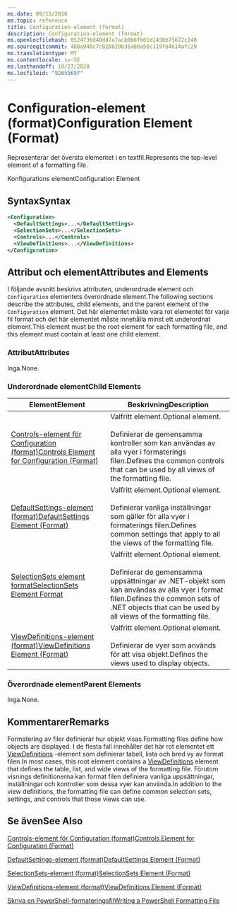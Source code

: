 ```yaml
---
ms.date: 09/13/2016
ms.topic: reference
title: Configuration-element (format)
description: Configuration-element (format)
ms.openlocfilehash: 0524736d40dd7a7acb0b6fb61d1438b75672c240
ms.sourcegitcommit: 488a940c7c828820b36a6ba56c119f64614afc29
ms.translationtype: MT
ms.contentlocale: sv-SE
ms.lasthandoff: 10/27/2020
ms.locfileid: "92655697"
---
```

# <a name="configuration-element-format"></a><span data-ttu-id="d4e00-103">Configuration-element (format)</span><span class="sxs-lookup"><span data-stu-id="d4e00-103">Configuration Element (Format)</span></span>

<span data-ttu-id="d4e00-104">Representerar det översta elementet i en textfil.</span><span class="sxs-lookup"><span data-stu-id="d4e00-104">Represents the top-level element of a formatting file.</span></span>

<span data-ttu-id="d4e00-105">Konfigurations element</span><span class="sxs-lookup"><span data-stu-id="d4e00-105">Configuration Element</span></span>

## <a name="syntax"></a><span data-ttu-id="d4e00-106">Syntax</span><span class="sxs-lookup"><span data-stu-id="d4e00-106">Syntax</span></span>

```xml
<Configuration>
  <DefaultSettings>...</DefaultSettings>
  <SelectionSets>...</SelectionSets>
  <Controls>...</Controls>
  <ViewDefinitions>...</ViewDefinitions>
</Configuration>

```

## <a name="attributes-and-elements"></a><span data-ttu-id="d4e00-107">Attribut och element</span><span class="sxs-lookup"><span data-stu-id="d4e00-107">Attributes and Elements</span></span>

<span data-ttu-id="d4e00-108">I följande avsnitt beskrivs attributen, underordnade element och `Configuration` elementets överordnade element.</span><span class="sxs-lookup"><span data-stu-id="d4e00-108">The following sections describe the attributes, child elements, and the parent element of the `Configuration` element.</span></span> <span data-ttu-id="d4e00-109">Det här elementet måste vara rot elementet för varje fil format och det här elementet måste innehålla minst ett underordnat element.</span><span class="sxs-lookup"><span data-stu-id="d4e00-109">This element must be the root element for each formatting file, and this element must contain at least one child element.</span></span>

### <a name="attributes"></a><span data-ttu-id="d4e00-110">Attribut</span><span class="sxs-lookup"><span data-stu-id="d4e00-110">Attributes</span></span>

<span data-ttu-id="d4e00-111">Inga.</span><span class="sxs-lookup"><span data-stu-id="d4e00-111">None.</span></span>

### <a name="child-elements"></a><span data-ttu-id="d4e00-112">Underordnade element</span><span class="sxs-lookup"><span data-stu-id="d4e00-112">Child Elements</span></span>

|<span data-ttu-id="d4e00-113">Element</span><span class="sxs-lookup"><span data-stu-id="d4e00-113">Element</span></span>|<span data-ttu-id="d4e00-114">Beskrivning</span><span class="sxs-lookup"><span data-stu-id="d4e00-114">Description</span></span>|
|-------------|-----------------|
|[<span data-ttu-id="d4e00-115">Controls-element för Configuration (format)</span><span class="sxs-lookup"><span data-stu-id="d4e00-115">Controls Element for Configuration (Format)</span></span>](./controls-element-for-configuration-format.md)|<span data-ttu-id="d4e00-116">Valfritt element.</span><span class="sxs-lookup"><span data-stu-id="d4e00-116">Optional element.</span></span><br /><br /> <span data-ttu-id="d4e00-117">Definierar de gemensamma kontroller som kan användas av alla vyer i formaterings filen.</span><span class="sxs-lookup"><span data-stu-id="d4e00-117">Defines the common controls that can be used by all views of the formatting file.</span></span>|
|[<span data-ttu-id="d4e00-118">DefaultSettings-element (format)</span><span class="sxs-lookup"><span data-stu-id="d4e00-118">DefaultSettings Element (Format)</span></span>](./defaultsettings-element-format.md)|<span data-ttu-id="d4e00-119">Valfritt element.</span><span class="sxs-lookup"><span data-stu-id="d4e00-119">Optional element.</span></span><br /><br /> <span data-ttu-id="d4e00-120">Definierar vanliga inställningar som gäller för alla vyer i formaterings filen.</span><span class="sxs-lookup"><span data-stu-id="d4e00-120">Defines common settings that apply to all the views of the formatting file.</span></span>|
|[<span data-ttu-id="d4e00-121">SelectionSets element format</span><span class="sxs-lookup"><span data-stu-id="d4e00-121">SelectionSets Element Format</span></span>](./selectionsets-element-format.md)|<span data-ttu-id="d4e00-122">Valfritt element.</span><span class="sxs-lookup"><span data-stu-id="d4e00-122">Optional element.</span></span><br /><br /> <span data-ttu-id="d4e00-123">Definierar de gemensamma uppsättningar av .NET-objekt som kan användas av alla vyer i format filen.</span><span class="sxs-lookup"><span data-stu-id="d4e00-123">Defines the common sets of .NET objects that can be used by all views of the formatting file.</span></span>|
|[<span data-ttu-id="d4e00-124">ViewDefinitions-element (format)</span><span class="sxs-lookup"><span data-stu-id="d4e00-124">ViewDefinitions Element (Format)</span></span>](./viewdefinitions-element-format.md)|<span data-ttu-id="d4e00-125">Valfritt element.</span><span class="sxs-lookup"><span data-stu-id="d4e00-125">Optional element.</span></span><br /><br /> <span data-ttu-id="d4e00-126">Definierar de vyer som används för att visa objekt.</span><span class="sxs-lookup"><span data-stu-id="d4e00-126">Defines the views used to display objects.</span></span>|

### <a name="parent-elements"></a><span data-ttu-id="d4e00-127">Överordnade element</span><span class="sxs-lookup"><span data-stu-id="d4e00-127">Parent Elements</span></span>

<span data-ttu-id="d4e00-128">Inga.</span><span class="sxs-lookup"><span data-stu-id="d4e00-128">None.</span></span>

## <a name="remarks"></a><span data-ttu-id="d4e00-129">Kommentarer</span><span class="sxs-lookup"><span data-stu-id="d4e00-129">Remarks</span></span>

<span data-ttu-id="d4e00-130">Formatering av filer definierar hur objekt visas.</span><span class="sxs-lookup"><span data-stu-id="d4e00-130">Formatting files define how objects are displayed.</span></span> <span data-ttu-id="d4e00-131">I de flesta fall innehåller det här rot elementet ett [ViewDefinitions](./viewdefinitions-element-format.md) -element som definierar tabell, lista och bred vy av format filen.</span><span class="sxs-lookup"><span data-stu-id="d4e00-131">In most cases, this root element contains a [ViewDefinitions](./viewdefinitions-element-format.md) element that defines the table, list, and wide views of the formatting file.</span></span> <span data-ttu-id="d4e00-132">Förutom visnings definitionerna kan format filen definiera vanliga uppsättningar, inställningar och kontroller som dessa vyer kan använda.</span><span class="sxs-lookup"><span data-stu-id="d4e00-132">In addition to the view definitions, the formatting file can define common selection sets, settings, and controls that those views can use.</span></span>

## <a name="see-also"></a><span data-ttu-id="d4e00-133">Se även</span><span class="sxs-lookup"><span data-stu-id="d4e00-133">See Also</span></span>

[<span data-ttu-id="d4e00-134">Controls-element för Configuration (format)</span><span class="sxs-lookup"><span data-stu-id="d4e00-134">Controls Element for Configuration (Format)</span></span>](./controls-element-for-configuration-format.md)

[<span data-ttu-id="d4e00-135">DefaultSettings-element (format)</span><span class="sxs-lookup"><span data-stu-id="d4e00-135">DefaultSettings Element (Format)</span></span>](./defaultsettings-element-format.md)

[<span data-ttu-id="d4e00-136">SelectionSets-element (format)</span><span class="sxs-lookup"><span data-stu-id="d4e00-136">SelectionSets Element (Format)</span></span>](./selectionsets-element-format.md)

[<span data-ttu-id="d4e00-137">ViewDefinitions-element (format)</span><span class="sxs-lookup"><span data-stu-id="d4e00-137">ViewDefinitions Element (Format)</span></span>](./viewdefinitions-element-format.md)

[<span data-ttu-id="d4e00-138">Skriva en PowerShell-formateringsfil</span><span class="sxs-lookup"><span data-stu-id="d4e00-138">Writing a PowerShell Formatting File</span></span>](./writing-a-powershell-formatting-file.md)
